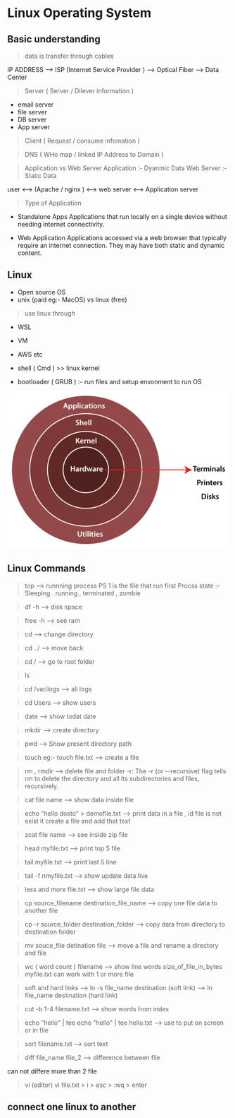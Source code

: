 #                     Linux Operating System


## Basic understanding

> data is transfer through cables

IP ADDRESS --> ISP (Internet Service Provider ) --> Optical Fiber --> Data Center

> Server ( Server / Dilever information )
* email server
* file server
* DB server
* App server

> Client ( Request / consume  infomation )

> DNS ( WHo map / linked IP Address to Domain )

> Application vs Web Server
Application :- Dyanmic Data
Web Server :- Static Data

user <--> (Apache / nginx ) <--> web server <--> Application server

> Type of Application
* Standalone Apps
Applications that run locally on a single device without needing internet connectivity.

* Web Application
Applications accessed via a web browser that typically require an internet connection. They may have both static and dynamic content.

## Linux
* Open source OS
* unix (paid eg:- MacOS) vs linux (free) 

> use linux through
* WSL
* VM
* AWS
etc

* shell ( Cmd ) >> linux kernel 
* bootloader ( GRUB ) :- run files and setup envonment to run OS  

![alt text](./assests/architecture-of-linux.png)

## Linux Commands

> top
--> runnning process
PS 1 is the file that run first
Procss state :- Sleeping . running , terminated , zombie

> df -h
--> disk space

> free -h
--> see ram

> cd
--> change directory

> cd ../
--> move back

> cd /
--> go to root folder

> ls

> cd /var/logs
--> all logs

> cd Users
--> show users

> date
--> show todat date

> mkdir
--> create directory

> pwd
--> Show present directory path

> touch eg:- touch file.txt
--> create a file

> rm , rmdir
--> delete file and folder 
-r: The -r (or --recursive) flag tells rm to delete the directory and all its subdirectories and files, recursively.

> cat file name
--> show data inside file

> echo "hello dosto" > demofile.txt
--> print data in a file , id file is not exist it create  a file and add that text

> zcat file name
--> see inside zip file

> head myfile.txt
--> print top 5 file

> tail myfile.txt
--> print last 5 line

> tail -f nmyfile.txt
--> show update data live

> less and more file.txt
--> show large file data

> cp source_filename destination_file_name
--> copy one file data to another file

> cp -r source_folder destination_folder
--> copy data from directory to destination folder

> mv souce_file  detination file
--> move a file and rename a directory and file

> wc ( word count ) filename
--> show line words size_of_file_in_bytes myfile.txt
can work with 1 or more file

> soft and hard links
--> ln -s file_name destination (soft link)
--> ln file_name destination (hard link)

> cut -b 1-4 filename.txt
--> show words from index

> echo "hello" | tee
> echo "hello" | tee hello.txt
--> use to put on screen or in file 

> sort filename.txt
--> sort text

> diff file_name file_2
--> difference between file

can not differe more than 2 file

> vi (editor)
vi file.txt > i > esc > :wq > enter


## connect one linux to another

































